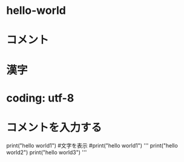 # hello-world

# コメント

# 漢字

# coding: utf-8
# コメントを入力する
print("hello world1") #文字を表示
#print("hello world1")
'''
print("hello world2")
print("hello world3")
'''



